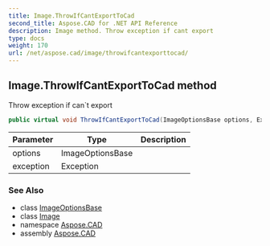 ```yaml
---
title: Image.ThrowIfCantExportToCad
second_title: Aspose.CAD for .NET API Reference
description: Image method. Throw exception if cant export
type: docs
weight: 170
url: /net/aspose.cad/image/throwifcantexporttocad/
---
```

## Image.ThrowIfCantExportToCad method

Throw exception if can`t export

```csharp
public virtual void ThrowIfCantExportToCad(ImageOptionsBase options, Exception exception = null)
```

| Parameter | Type | Description |
| --- | --- | --- |
| options | ImageOptionsBase |  |
| exception | Exception |  |

### See Also

* class [ImageOptionsBase](../../imageoptionsbase/)
* class [Image](../)
* namespace [Aspose.CAD](../../../aspose.cad/)
* assembly [Aspose.CAD](../../../)


